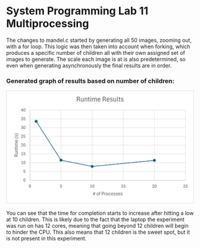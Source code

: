 <!--
Name: Ryan Pal Hilgendorf
Assignment: Lab 11 - Multiprocessing
Secton: CPE 2600 121
-->

# System Programming Lab 11 Multiprocessing

The changes to mandel.c started by generating all 50 images, zooming out, with a for loop. This logic was then taken into account when forking, which produces a specific number of children all with their own assigned set of images to generate. The scale each image is at is also predetermined, so even when generating asynchronously the final results are in order.

### Generated graph of results based on number of children:

![image](./sysprog_lab11_graph.png)

You can see that the time for completion starts to increase after hitting a low at 10 children. This is likely due to the fact that the laptop the experiment was run on has 12 cores, meaning that going beyond 12 children will begin to hinder the CPU. This also means that 12 children is the sweet spot, but it is not present in this experiment.